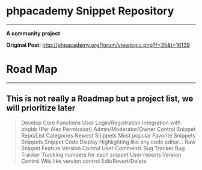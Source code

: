 phpacademy Snippet Repository
=================================
----------------------------------------------------------------
**A community project**

**Original Post:** http://phpacademy.org/forum/viewtopic.php?f=35&t=16139

Road Map
=================================
----------------------------------------------------------------
This is not really a **Roadmap** but a project list, we will prioritize later
----------------------------------------------------------------
> Develop Core Functions
>	 User Login/Registration
>		 Integration with phpbb (Per Alex Permission)
>		 Admin/Moderator/Owner Control
>	 Snippet Repo/List
>		 Categories
>		 Newest Snippets
>		 Most popular
>		 Favorite Snippets
>	 Snippets
>		 Snippet Code Display
>		 Highlighting like any code editor...
>		 Raw Snippet Feature
>		 Version Control
>		 User Comments
>		 Bug Tracker
>	 Bug Tracker
>		 Tracking numbers for each snippet
>		 User reports
>	 Version Control
>		 Wiki like version control Edit/Revert/Delete
